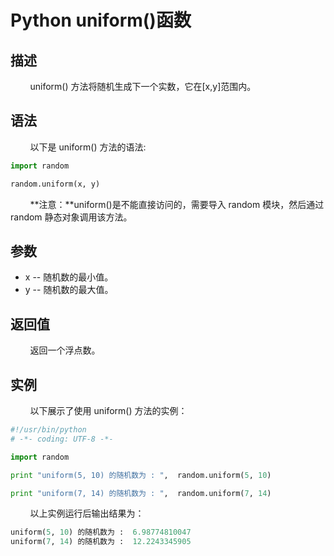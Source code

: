 # Python uniform()函数
## 描述
&#160;&#160;&#160;&#160;&#160;&#160;&#160;&#160;uniform() 方法将随机生成下一个实数，它在[x,y]范围内。

## 语法
&#160;&#160;&#160;&#160;&#160;&#160;&#160;&#160;以下是 uniform() 方法的语法:

```python
import random

random.uniform(x, y)
```

&#160;&#160;&#160;&#160;&#160;&#160;&#160;&#160;**注意：**uniform()是不能直接访问的，需要导入 random 模块，然后通过 random 静态对象调用该方法。

## 参数
- x -- 随机数的最小值。
- y -- 随机数的最大值。

## 返回值
&#160;&#160;&#160;&#160;&#160;&#160;&#160;&#160;返回一个浮点数。

## 实例
&#160;&#160;&#160;&#160;&#160;&#160;&#160;&#160;以下展示了使用 uniform() 方法的实例：

```python
#!/usr/bin/python
# -*- coding: UTF-8 -*-

import random

print "uniform(5, 10) 的随机数为 : ",  random.uniform(5, 10)

print "uniform(7, 14) 的随机数为 : ",  random.uniform(7, 14)
```

&#160;&#160;&#160;&#160;&#160;&#160;&#160;&#160;以上实例运行后输出结果为：

```python
uniform(5, 10) 的随机数为 :  6.98774810047
uniform(7, 14) 的随机数为 :  12.2243345905
```
